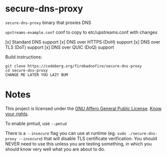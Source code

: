 # secure-dns-proxy

`secure-dns-proxy` binary that proxies DNS

`upstreams-example.conf` conf to copy to etc/upstreams.conf with changes

[x] Standard DNS support
[x] DNS over HTTPS (DoH) support 
[x] DNS over TLS (DoT) support
[x] DNS over QUIC (DoQ) support

Build instructions:

```
git clone https://codeberg.org/firebadnofire/secure-dns-proxy
cd secure-dns-proxy
CHANGE ME LATER YOU LAZY BUM
```

# Notes

This project is licensed under the [GNU Affero General Public License](https://www.gnu.org/licenses/agpl-3.0.en.html). [Know your rights](https://choosealicense.com/licenses/agpl-3.0/).

To enable pmtud, use `--pmtud`

There is a `--insecure` flag you can use at runtime (eg. `sudo ./secure-dns-proxy --insecure`) that will disable TLS certificate verification. You should NEVER need to use this unless you are testing something, in which you should know very well what you are about to do.
